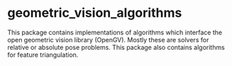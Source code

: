 geometric_vision_algorithms
=================

This package contains implementations of algorithms which interface the
open geometric vision library (OpenGV). Mostly these are solvers for relative or 
absolute pose problems.
This package also contains algorithms for feature triangulation.